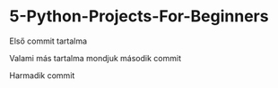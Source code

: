 # 5-Python-Projects-For-Beginners

Első commit tartalma

Valami más tartalma mondjuk második commit

Harmadik commit